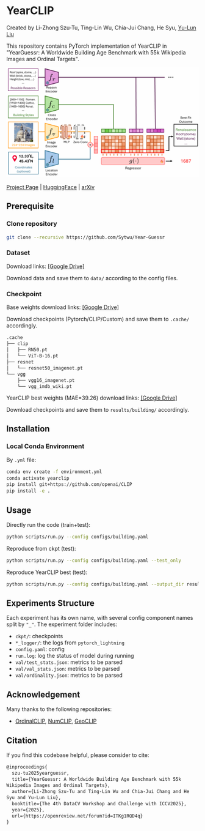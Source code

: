 # YearCLIP

Created by Li-Zhong Szu-Tu, Ting-Lin Wu, Chia-Jui Chang, He Syu, [Yu-Lun Liu](https://yulunalexliu.github.io/)

This repository contains PyTorch implementation of YearCLIP in "YearGuessr: A Worldwide Building Age Benchmark with 55k Wikipedia Images and Ordinal Targets".

![intro](figs/intro.png)

[Project Page]()
|
[HuggingFace](https://huggingface.co/datasets/Morris0401/Year-Guessr-Dataset)
|
[arXiv]()

## Prerequisite  

### Clone repository

```bash
git clone --recursive https://github.com/Sytwu/Year-Guessr
```

### Dataset

Download links: [\[Google Drive\]](https://drive.google.com/file/d/1qJ-bjiEhjBWcx-ZHyiX3VpDiISLOYNH0/view?usp=sharing)

Download data and save them to `data/` according to the config files.

### Checkpoint

Base weights download links: [[Google Drive]](https://drive.google.com/drive/folders/1pXDa1iLvG_veewtrvpqayOA7mtkUWJYr?usp=sharing)

Download checkpoints (Pytorch/CLIP/Custom) and save them to `.cache/` accordingly.

```
.cache
├── clip
│   ├── RN50.pt
│   └── ViT-B-16.pt
├── resnet
│   └── resnet50_imagenet.pt
└── vgg
    ├── vgg16_imagenet.pt
    └── vgg_imdb_wiki.pt

```

YearCLIP best weights (MAE=39.26) download links: [\[Google Drive\]](https://drive.google.com/file/d/1GSruHHPmyed09isQ2FbGlitDPrsdpPvX/view?usp=sharing)

Download checkpoints and save them to `results/building/` accordingly.

## Installation

### Local Conda Environment
By `.yml` file:

```bash
conda env create -f environment.yml
conda activate yearclip
pip install git+https://github.com/openai/CLIP
pip install -e .
```

## Usage

Directly run the code (train+test):

```bash
python scripts/run.py --config configs/building.yaml
```

Reproduce from ckpt (test):

```bash
python scripts/run.py --config configs/building.yaml --test_only
```

Reproduce YearCLIP best (test):

```bash
python scripts/run.py --config configs/building.yaml --output_dir results/building/YearCLIP_114514 --test_only
```



## Experiments Structure

Each experiment has its own name, with several config component names split by `"_"`.
The experiment folder includes:

- `ckpt/`: checkpoints
- `*_logger/`: the logs from `pytorch_lightning`
- `config.yaml`: config
- `run.log`: log the status of model during running
- `val/test_stats.json`: metrics to be parsed
- `val/val_stats.json`: metrics to be parsed
- `val/ordinality.json`: metrics to be parsed

## Acknowledgement

Many thanks to the following repositories:

- [OrdinalCLIP](https://github.com/xk-huang/OrdinalCLIP), [NumCLIP](https://github.com/xmed-lab/NumCLIP), [GeoCLIP](https://github.com/VicenteVivan/geo-clip/tree/main)

## Citation

If you find this codebase helpful, please consider to cite:

```
@inproceedings{
  szu-tu2025yearguessr,
  title={YearGuessr: A Worldwide Building Age Benchmark with 55k Wikipedia Images and Ordinal Targets},
  author={Li-Zhong Szu-Tu and Ting-Lin Wu and Chia-Jui Chang and He Syu and Yu-Lun Liu},
  booktitle={The 4th DataCV Workshop and Challenge with ICCV2025},
  year={2025},
  url={https://openreview.net/forum?id=ITKg1RQD4q}
}
```
